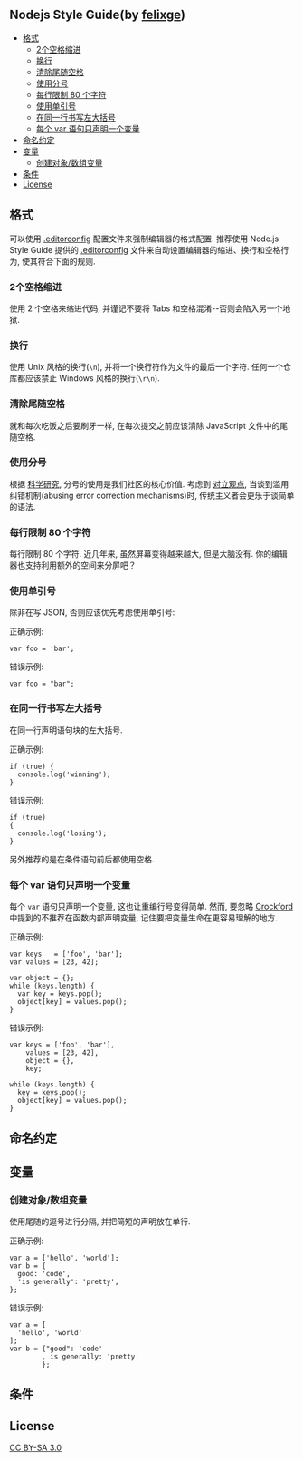 ## Nodejs Style Guide(by [felixge](https://github.com/felixge/node-style-guide))

<!-- START doctoc generated TOC please keep comment here to allow auto update -->
<!-- DON'T EDIT THIS SECTION, INSTEAD RE-RUN doctoc TO UPDATE -->


- [格式](#%E6%A0%BC%E5%BC%8F)
  - [2个空格缩进](#2%E4%B8%AA%E7%A9%BA%E6%A0%BC%E7%BC%A9%E8%BF%9B)
  - [换行](#%E6%8D%A2%E8%A1%8C)
  - [清除尾随空格](#%E6%B8%85%E9%99%A4%E5%B0%BE%E9%9A%8F%E7%A9%BA%E6%A0%BC)
  - [使用分号](#%E4%BD%BF%E7%94%A8%E5%88%86%E5%8F%B7)
  - [每行限制 80 个字符](#%E6%AF%8F%E8%A1%8C%E9%99%90%E5%88%B6-80-%E4%B8%AA%E5%AD%97%E7%AC%A6)
  - [使用单引号](#%E4%BD%BF%E7%94%A8%E5%8D%95%E5%BC%95%E5%8F%B7)
  - [在同一行书写左大括号](#%E5%9C%A8%E5%90%8C%E4%B8%80%E8%A1%8C%E4%B9%A6%E5%86%99%E5%B7%A6%E5%A4%A7%E6%8B%AC%E5%8F%B7)
  - [每个 var 语句只声明一个变量](#%E6%AF%8F%E4%B8%AA-var-%E8%AF%AD%E5%8F%A5%E5%8F%AA%E5%A3%B0%E6%98%8E%E4%B8%80%E4%B8%AA%E5%8F%98%E9%87%8F)
- [命名约定](#%E5%91%BD%E5%90%8D%E7%BA%A6%E5%AE%9A)
- [变量](#%E5%8F%98%E9%87%8F)
  - [创建对象/数组变量](#%E5%88%9B%E5%BB%BA%E5%AF%B9%E8%B1%A1%E6%95%B0%E7%BB%84%E5%8F%98%E9%87%8F)
- [条件](#%E6%9D%A1%E4%BB%B6)
- [License](#license)

<!-- END doctoc generated TOC please keep comment here to allow auto update -->

## 格式

可以使用 [.editorconfig](http://editorconfig.org/) 配置文件来强制编辑器的格式配置. 推荐使用 Node.js Style Guide 提供的 [.editorconfig](https://github.com/felixge/node-style-guide/blob/master/.editorconfig) 文件来自动设置编辑器的缩进、换行和空格行为, 使其符合下面的规则.

### 2个空格缩进

使用 2 个空格来缩进代码, 并谨记不要将 Tabs 和空格混淆--否则会陷入另一个地狱.

### 换行

使用 Unix 风格的换行(`\n`), 并将一个换行符作为文件的最后一个字符. 任何一个仓库都应该禁止 Windows 风格的换行(`\r\n`).

### 清除尾随空格

就和每次吃饭之后要刷牙一样, 在每次提交之前应该清除 JavaScript 文件中的尾随空格.

### 使用分号

根据 [科学研究](http://news.ycombinator.com/item?id=1547647), 分号的使用是我们社区的核心价值. 考虑到 [对立观点](http://blog.izs.me/post/2353458699/an-open-letter-to-javascript-leaders-regarding), 当谈到滥用纠错机制(abusing error correction mechanisms)时, 传统主义者会更乐于谈简单的语法.

### 每行限制 80 个字符

每行限制 80 个字符. 近几年来, 虽然屏幕变得越来越大, 但是大脑没有. 你的编辑器也支持利用额外的空间来分屏吧？

### 使用单引号

除非在写 JSON, 否则应该优先考虑使用单引号:

正确示例:

```
var foo = 'bar';
```

错误示例:

```
var foo = "bar";
```

### 在同一行书写左大括号

在同一行声明语句块的左大括号.

正确示例:

```
if (true) {
  console.log('winning');
}
```

错误示例:

```
if (true)
{
  console.log('losing');
}
```

另外推荐的是在条件语句前后都使用空格.

### 每个 var 语句只声明一个变量

每个 `var` 语句只声明一个变量, 这也让重编行号变得简单. 然而, 要忽略 [Crockford](http://javascript.crockford.com/code.html) 中提到的不推荐在函数内部声明变量, 记住要把变量生命在更容易理解的地方.

正确示例:

```
var keys   = ['foo', 'bar'];
var values = [23, 42];

var object = {};
while (keys.length) {
  var key = keys.pop();
  object[key] = values.pop();
}
```

错误示例:

```
var keys = ['foo', 'bar'],
    values = [23, 42],
    object = {},
    key;

while (keys.length) {
  key = keys.pop();
  object[key] = values.pop();
}
```

## 命名约定

## 变量

### 创建对象/数组变量

使用尾随的逗号进行分隔, 并把简短的声明放在单行.

正确示例:

```
var a = ['hello', 'world'];
var b = {
  good: 'code',
  'is generally': 'pretty',
};
```

错误示例:

```
var a = [
  'hello', 'world'
];
var b = {"good": 'code'
        , is generally: 'pretty'
        };
```

## 条件

## License

[CC BY-SA 3.0](http://creativecommons.org/licenses/by-sa/3.0/)
